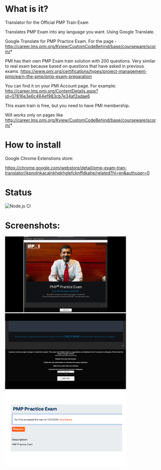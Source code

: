 # What is it?
Translator for the Official PMP Train Exam

Translates PMP Exam into any language you want. Using Google Translate.

Google Translate for PMP Practice Exam. For the page - http://career.lms.pmi.org/Kview/CustomCodeBehind/base/courseware/scorm/*

PMI has their own PMP Exam train solution with 200 questions. Very similar to real exam because based on questions that have asked in previous exams.
https://www.pmi.org/certifications/types/project-management-pmp/earn-the-pmp/pmp-exam-preparation

You can find it on your PMI Account page. For example: http://career.lms.pmi.org/ContentDetails.aspx?id=07816e3e6c464ef983cb7e34af2adae6

This exam train is free, but you need to have PMI membership.

Will works only on pages like http://career.lms.pmi.org/Kview/CustomCodeBehind/base/courseware/scorm/*

# How to install
Google Chrome Extenstions store:

https://chrome.google.com/webstore/detail/pmp-exam-tran-translator/jkpnolnkacalnkhekhglefcknffdkahe/related?hl=en&authuser=0

# Status

![Node.js CI](https://github.com/shoshins/pmp-exam-train-translator/workflows/Node.js%20CI/badge.svg)

# Screenshots:

<img src="ScreenShot1.png" width="400">
<img src="ScreenShot2.png" width="400">
<img src="ScreenShot3.png" width="400">
